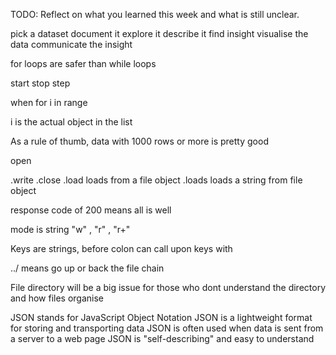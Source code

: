 TODO: Reflect on what you learned this week and what is still unclear.

pick a dataset 
document it
explore it
describe it
find insight
visualise the data
communicate the insight

for loops are safer than while loops

start stop step

when for i in range

i is the actual object in the list

As a rule of thumb, data with 1000 rows or more is pretty good

open

.write
.close
.load          loads from a file object 
.loads         loads a string from file object

response code of 200 means all is well

mode is string "w" , "r" , "r+"

Keys are strings, before colon
can call upon keys with

../ means go up or back the file chain  

File directory will be a big issue for those who dont understand the directory and how files organise

JSON stands for JavaScript Object Notation
JSON is a lightweight format for storing and transporting data
JSON is often used when data is sent from a server to a web page
JSON is "self-describing" and easy to understand


